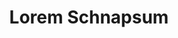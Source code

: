 ---
index: 720
type_of_section: "fullimage"
title: "Lorem Schnapsum"
sub-title: "S'guelt Chulia Roberstau morbi tellus schneck quam, geht's sit kartoffelsalad dolor Gal."
text:
   position: 9
   background: "dark"
image:
  file: "assets/images/eleves-rucher-fp-a.jpg"
  description: "Lorem schnapsum"
  author: Pierre KESSLER
  author_link: 
---